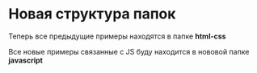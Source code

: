 # Новая структура папок

Теперь все предыдущие примеры находятся в папке **html-css**

Все новые примеры связанные с JS буду находится в нововой папке **javascript**
